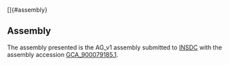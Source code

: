 []{#assembly}

Assembly
--------

The assembly presented is the AG\_v1 assembly submitted to
[INSDC](http://www.insdc.org) with the assembly accession
[GCA\_900079185.1](http://www.ebi.ac.uk/ena/data/view/GCA_900079185.1).

